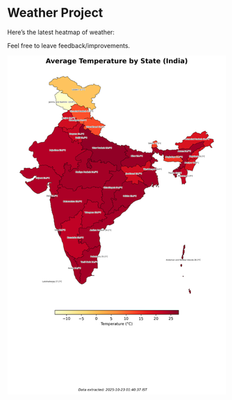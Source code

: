 # Weather Project

Here’s the latest heatmap of weather:

Feel free to leave feedback/improvements.

![India Heatmap](docs/assets/india_heatmap.png?v=F93A40)
